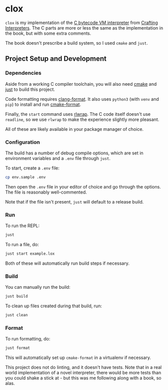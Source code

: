 # clox

`clox` is my implementation of the
[C bytecode VM interpreter](https://craftinginterpreters.com/a-bytecode-virtual-machine.html)
from [Crafting Interpreters](https://craftinginterpreters.com/). The C parts
are more or less the same as the implementation in the book, but with some
extra comments.

The book doesn't prescribe a build system, so I used `cmake` and `just`.

## Project Setup and Development

### Dependencies

Aside from a working C compiler toolchain, you will also need
[cmake](https://cmake.org/) and [just](https://github.com/casey/just) to
build this project.

Code formatting requires
[clang-format](https://clang.llvm.org/docs/ClangFormat.html).
It also uses `python3` (with `venv` and `pip`) to install and run
[cmake-format](https://cmake-format.readthedocs.io/en/latest/).

Finally, the `start` command uses [rlwrap](https://github.com/hanslub42/rlwrap).
The C code itself doesn't use `readline`, so we use `rlwrap` to make the
experience slightly more pleasant.

All of these are likely available in your package manager of
choice.

### Configuration

The build has a number of debug compile options, which are set in environment
variables and a `.env` file through `just`.

To start, create a `.env` file:

```sh
cp env.sample .env
```

Then open the `.env` file in your editor of choice and go through the
options. The file is reasonably well-commented.

Note that if the file isn't present, `just` will default to a release build.

### Run

To run the REPL:

```sh
just
```

To run a file, do:

```sh
just start example.lox
```

Both of these will automatically run build steps if necessary.

### Build

You can manually run the build:

```sh
just build
```

To clean up files created during that build, run:

```sh
just clean
```

### Format

To run formatting, do:

```sh
just format
```

This will automatically set up `cmake-format` in a virtualenv if necessary.

This project does not do linting, and it doesn't have tests. Note that in a
real world implementation of a novel interpreter, there would be more tests
than you could shake a stick at - but this was me following along with a book,
so alas.
